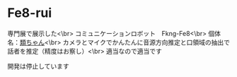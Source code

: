 # Fe8-rui
専門展で展示した<\br>
コミュニケーションロボット　Fkng-Fe8<\br>
個体名：[類ちゃん](https://twitter.com/ru_twinkle333)<\br>
カメラとマイクでかんたんに音源方向推定と口領域の抽出で話者を推定（精度はお察し）<\br>
適当なので適当です

開発は停止しています
